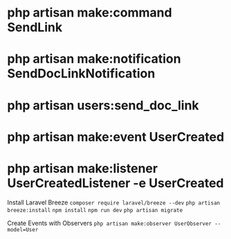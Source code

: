 # php artisan make:command SendLink
# php artisan make:notification SendDocLinkNotification
# php artisan users:send_doc_link
# php artisan make:event UserCreated
# php artisan make:listener UserCreatedListener -e UserCreated

Install Laravel Breeze
    `composer require laravel/breeze --dev`
    `php artisan breeze:install`
    `npm install`
    `npm run dev`
    `php artisan migrate`

Create Events with Observers
    `php artisan make:observer UserObserver --model=User`